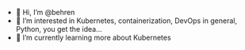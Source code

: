 - 👋 Hi, I’m @behren
- 👀 I’m interested in Kubernetes, containerization, DevOps in general, Python, you get the idea...
- 🌱 I’m currently learning more about Kubernetes

<!---
behren/behren is a ✨ special ✨ repository because its `README.md` (this file) appears on your GitHub profile.
You can click the Preview link to take a look at your changes.
--->
